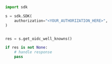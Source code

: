 <!-- Start SDK Example Usage [usage] -->
```python
import sdk

s = sdk.SDK(
    authorization="<YOUR_AUTHORIZATION_HERE>",
)


res = s.get_oidc_well_knowns()

if res is not None:
    # handle response
    pass

```
<!-- End SDK Example Usage [usage] -->